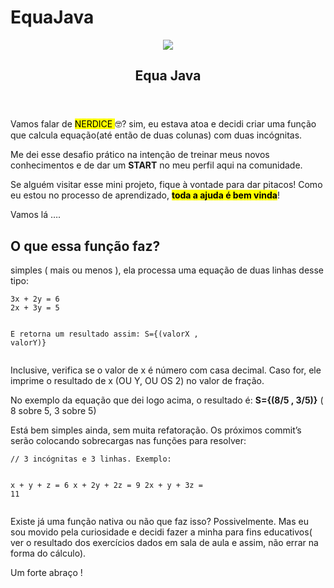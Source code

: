 # EquaJava
 </head><body><article id="21b37385-cb64-4c84-a0c5-40e19fb1fbfb" class="page sans"><header><img class="page-cover-image" src="https://images.unsplash.com/photo-1453733190371-0a9bedd82893?ixlib=rb-4.0.3&amp;q=80&amp;fm=jpg&amp;crop=entropy&amp;cs=tinysrgb" style="object-position:center 50%"/><div class="page-header-icon page-header-icon-with-cover"></div><h1 class="page-title">Equa Java</h1></header><div class="page-body"><p id="1ce7e13d-ba9e-417c-b9a5-344c67395ccc" class="">
</p><p id="66b4c91d-aab0-4269-8f8a-b8b2d4bc0644" class="">Vamos falar de <mark class="highlight-red">NERDICE </mark>🤓? sim, eu estava atoa e decidi criar uma função que calcula equação(até então de duas colunas) com duas incógnitas.</p><p id="d56e3502-d405-4f99-9b09-a8411c83a040" class="">Me dei esse desafio prático na intenção de treinar meus novos conhecimentos e de dar um <strong>START</strong> no meu perfil aqui na comunidade.</p><p id="bec9c43c-41d9-451c-88ff-0b1325406cd7" class="">
</p><p id="a93c4a06-8061-4995-ac97-5971b5afc63c" class="">Se alguém visitar esse mini projeto, fique à vontade para dar pitacos! Como eu estou no processo de aprendizado, <strong><mark class="highlight-red">toda a ajuda é bem vinda</mark></strong>!</p><p id="652e8892-974b-49ba-8c3d-048da8e1f941" class="">
</p><p id="2f9635dd-0347-4ed4-83a1-cf8feb94d78f" class="">Vamos lá ….</p><p id="2bb239df-ee85-4b75-8784-13705491ec51" class="">
</p><h2 id="081a8d07-f751-4342-ac24-72811cd08348" class="">O que essa função faz? </h2><p id="ddcf7962-4cd3-4962-a82b-ba04e70d12d3" class="">
</p><p id="a27d9db1-3db5-4d15-b65a-d90e1e8f02a2" class="">simples ( mais ou menos ), ela processa uma equação de duas linhas desse tipo:</p><p id="aee5c205-c15c-4ea3-99ca-df8488bb1029" class="">
</p><pre id="1a94a48f-9e88-4dcf-b889-a0379d030212" class="code"><code>3x + 2y = 6
2x + 3y = 5

E retorna um resultado assim: S={(valorX , valorY)}</code></pre><p id="c11dd2ab-f0c2-49d1-96f3-52d91a8dd829" class="">
</p><p id="9338a001-d1c4-4fac-a27f-3f77e19ef6f5" class="">Inclusive, verifica se o valor de x é número com casa decimal. Caso for, ele imprime o resultado de x (OU Y, OU OS 2) no valor de fração. </p><p id="5f0a297a-0d7b-4082-9440-7e5214674d5c" class="">
</p><p id="39e4ad17-7ab1-4c4a-82bc-0efe41371fdf" class="">No exemplo da equação que dei logo acima, o resultado é: <strong>S={(8/5 , 3/5)}</strong> ( 8 sobre 5, 3 sobre 5)</p><p id="8525e655-a229-46b5-9c58-850d7ecfbae3" class="">
</p><p id="8b9fddf4-3960-495b-9e04-92a58ef26222" class="">Está bem simples ainda, sem muita refatoração. Os próximos commit’s serão colocando sobrecargas nas funções para resolver:</p><pre id="59292bf9-e31c-41bb-b417-fec118782df3" class="code"><code>// 3 incógnitas e 3 linhas. Exemplo:

x + y + z = 6
x + 2y + 2z = 9
2x + y + 3z = 11</code></pre><p id="8ebe0090-fcfd-4a37-9eaf-4f776c55c749" class="">
</p><p id="1f7d8d5e-f107-4a47-9ec9-86bb8a59a6ce" class="">Existe já uma função nativa ou não que faz isso? Possivelmente. Mas eu sou movido pela curiosidade e decidi fazer a minha para fins educativos( ver o resultado dos exercícios dados em sala de aula e assim, não errar na forma do cálculo).</p><p id="cd18d575-2635-470a-b14c-2da81d614a47" class="">
</p><p id="6951ea31-62ed-4494-8266-66fa8bd47a41" class="">Um forte abraço ! </p><p id="3273eb05-866a-4dd1-840b-ae183a02eb68" class="">
</p><p id="159c119a-6def-48a6-bc6f-d935658707b7" class="">
</p></div></article></body></html>
